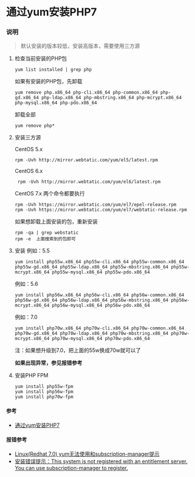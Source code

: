 
# 通过yum安装PHP7

### 说明
> 默认安装的版本较低，安装高版本，需要使用三方源

1. 检查当前安装的PHP包
    ```
    yum list installed | grep php
    ```
    
    如果有安装的PHP包，先卸载
    ```
    yum remove php.x86_64 php-cli.x86_64 php-common.x86_64 php-gd.x86_64 php-ldap.x86_64 php-mbstring.x86_64 php-mcrypt.x86_64 php-mysql.x86_64 php-pdo.x86_64
    ```
    
    卸载全部
    ```
    yum remove php*
    ```
2. 安装三方源
    
    CentOS 5.x
    ```
    rpm -Uvh http://mirror.webtatic.com/yum/el5/latest.rpm
    ```
    CentOS 6.x
    ```
     rpm -Uvh http://mirror.webtatic.com/yum/el6/latest.rpm
    ```
    CentOS 7.x 两个命令都要执行
    ```
    rpm -Uvh https://mirror.webtatic.com/yum/el7/epel-release.rpm
    rpm -Uvh https://mirror.webtatic.com/yum/el7/webtatic-release.rpm
    ```
    
    如果想卸载上面安装的包，重新安装
    ```
    rpm -qa | grep webstatic
    rpm -e  上面搜索到的包即可
    ```

3. 安装
    例如：5.5
    ```
    yum install php55w.x86_64 php55w-cli.x86_64 php55w-common.x86_64 php55w-gd.x86_64 php55w-ldap.x86_64 php55w-mbstring.x86_64 php55w-mcrypt.x86_64 php55w-mysql.x86_64 php55w-pdo.x86_64
    ```
    
    例如：5.6
    ```
    yum install php56w.x86_64 php56w-cli.x86_64 php56w-common.x86_64 php56w-gd.x86_64 php56w-ldap.x86_64 php56w-mbstring.x86_64 php56w-mcrypt.x86_64 php56w-mysql.x86_64 php56w-pdo.x86_64
    ```

    例如：7.0
    ```
    yum install php70w.x86_64 php70w-cli.x86_64 php70w-common.x86_64 php70w-gd.x86_64 php70w-ldap.x86_64 php70w-mbstring.x86_64 php70w-mcrypt.x86_64 php70w-mysql.x86_64 php70w-pdo.x86_64
    ```
    注：如果想升级到7.0，把上面的55w换成70w就可以了

    **如果出现异常，参见报错参考**

4. 安装PHP FPM
    ```
    yum install php55w-fpm
    yum install php56w-fpm
    yum install php70w-fpm
    ```



#### 参考
* [通过yum安装PHP7](https://www.cnblogs.com/shifu204/p/7243576.html)


#### 报错参考
* [Linux(Redhat 7.0) yum无法使用和subscription-manager提示](https://www.jianshu.com/p/7f22bb72a681)
* [安装错误提示：This system is not registered with an entitlement server. You can use subscription-manager to register.](https://blog.csdn.net/oraoharu/article/details/106808108)